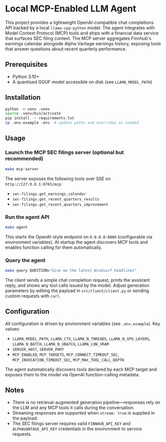 # Local MCP-Enabled LLM Agent

This project provides a lightweight OpenAI-compatible chat completions API backed by a
local `llama-cpp-python` model. The agent integrates with Model Context Protocol (MCP)
tools and ships with a financial data service that surfaces SEC filing context. The MCP
server aggregates Finnhub's earnings calendar alongside Alpha Vantage earnings history,
exposing tools that answer questions about recent quarterly performance.

## Prerequisites
- Python 3.10+
- A quantised GGUF model accessible on disk (see `LLAMA_MODEL_PATH`)

## Installation
```bash
python -m venv .venv
source .venv/bin/activate
pip install -r requirements.txt
cp .env.example .env  # update paths and overrides as needed
```

## Usage

### Launch the MCP SEC filings server (optional but recommended)
```bash
make mcp-server
```
The server exposes the following tools over SSE on `http://127.0.0.1:8765/mcp`:
- `sec-filings.get_earnings_calendar`
- `sec-filings.get_recent_quarters_results`
- `sec-filings.get_recent_quarters_improvement`

### Run the agent API
```bash
make agent
```
This starts the OpenAI-style endpoint on `0.0.0.0:8000` (configurable via environment
variables). At startup the agent discovers MCP tools and enables function calling for
them automatically.

### Query the agent
```bash
make query QUESTION="Give me the latest Windsurf headlines"
```
The client sends a simple chat completion request, prints the assistant reply, and
shows any tool calls issued by the model. Adjust generation parameters by editing the
payload in `src/client/client.py` or sending custom requests with `curl`.

## Configuration
All configuration is driven by environment variables (see `.env.example`). Key values:
- `LLAMA_MODEL_PATH`, `LLAMA_CTX`, `LLAMA_N_THREADS`, `LLAMA_N_GPU_LAYERS`,
  `LLAMA_N_BATCH`, `LLAMA_N_UBATCH`, `LLAMA_LOW_VRAM`
- `SERVER_HOST`, `SERVER_PORT`
- `MCP_ENABLED`, `MCP_TARGETS`, `MCP_CONNECT_TIMEOUT_SEC`,
  `MCP_INVOCATION_TIMEOUT_SEC`, `MCP_MAX_TOOL_CALL_DEPTH`

The agent automatically discovers tools declared by each MCP target and exposes them to
the model via OpenAI function-calling metadata.

## Notes
- There is no retrieval-augmented generation pipeline—responses rely on the LLM and
  any MCP tools it calls during the conversation.
- Streaming responses are supported when `stream: true` is supplied in the payload.
- The SEC filings server requires valid `FINNHUB_API_KEY` and `ALPHAVANTAGE_API_KEY`
  credentials in the environment to service requests.
